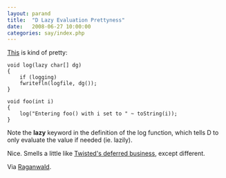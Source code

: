 ```yaml
---
layout: parand
title:  "D Lazy Evaluation Prettyness"
date:   2008-06-27 10:00:00
categories: say/index.php
---
```

[This](http://www.digitalmars.com/d/2.0/lazy-evaluation.html) is kind of pretty:
    
    
    void log(lazy char[] dg)
    {
        if (logging)
    	fwritefln(logfile, dg());
    }
    
    void foo(int i)
    {
        log("Entering foo() with i set to " ~ toString(i));
    }
    

Note the **lazy** keyword in the definition of the log function, which tells D to only evaluate the value if needed \(ie. lazily\).

Nice. Smells a little like [Twisted's deferred business](http://twistedmatrix.com/projects/core/documentation/howto/defer.html), except different.

Via [Raganwald](http://weblog.raganwald.com/).
